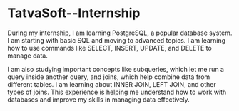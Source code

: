 # TatvaSoft--Internship
During my internship, I am learning PostgreSQL, a popular database system. I am starting with basic SQL and moving to advanced topics. I am learning how to use commands like SELECT, INSERT, UPDATE, and DELETE to manage data.

I am also studying important concepts like subqueries, which let me run a query inside another query, and joins, which help combine data from different tables. I am learning about INNER JOIN, LEFT JOIN, and other types of joins. This experience is helping me understand how to work with databases and improve my skills in managing data effectively.